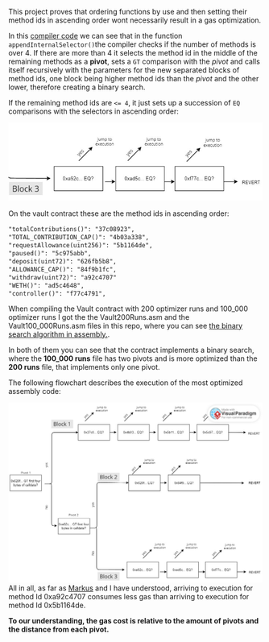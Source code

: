 This project proves that ordering functions by use and then setting their method ids in ascending order wont necessarily result in a gas optimization.

In this [compiler code](https://github.com/ethereum/solidity/blob/0cb279494a9af0938dfbf2ca5d0b21115198e8bb/libsolidity/codegen/ContractCompiler.cpp#LL326C1-L388C2) we can see that in the function `appendInternalSelector()`the compiler checks if the number of methods is over 4. If there are more than 4 it selects the method id in the middle of the remaining methods as a **pivot**, sets a `GT` comparison with the _pivot_ and calls itself recursively with the parameters for the new separated blocks of method ids, one block being higher method ids than the _pivot_ and the other lower, therefore creating a binary search.

If the remaining method ids are `<= 4`, it just sets up a succession of `EQ` comparisons with the selectors in ascending order:

![Block with under <=4 method ids](blockUnder5.png)

On the vault contract these are the method ids in ascending order:

```
"totalContributions()": "37c08923",
"TOTAL_CONTRIBUTION_CAP()": "4b03a338",
"requestAllowance(uint256)": "5b1164de",
"paused()": "5c975abb",
"deposit(uint72)": "626fb5b8",
"ALLOWANCE_CAP()": "84f9b1fc",
"withdraw(uint72)": "a92c4707"
"WETH()": "ad5c4648",
"controller()": "f77c4791",
```

When compiling the Vault contract with 200 optimizer runs and 100_000 optimizer runs I got the the Vault200Runs.asm and the Vault100_000Runs.asm files in this repo, where you can see [the binary search algorithm in assembly.](https://github.com/0xArcturus/binarysearch/blob/40b4e8983d12b286fc56d7d484dc3ae8d1332943/Vault.asm#LL274C1-L344C13).

In both of them you can see that the contract implements a binary search, where the **100_000 runs** file has two pivots and is more optimized than the **200 runs** file, that implements only one pivot.

The following flowchart describes the execution of the most optimized assembly code:

![flowchart](flowchart.jpg)
All in all, as far as [Markus](https://github.com/MarkuSchick) and I have understood, arriving to execution for method Id 0xa92c4707 consumes less gas than arriving to execution for method Id 0x5b1164de.

**To our understanding, the gas cost is relative to the amount of pivots and the distance from each pivot.**
